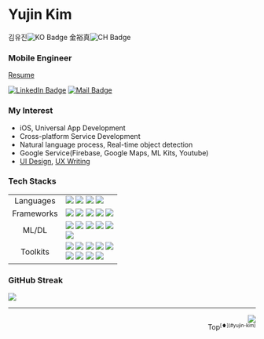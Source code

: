 <!--MyProfiles-->
# Yujin Kim 
김유진![KO Badge](https://img.shields.io/badge/한-000?style=flat&logoColor=fff) 金裕真![CH Badge](https://img.shields.io/badge/漢-000?style=flat&logoColor=fff)<br/>

<!--Resume Links-->

### Mobile Engineer
[Resume]()

[![LinkedIn Badge](https://img.shields.io/badge/LinkedIn-0A66C2?style=flat&logo=LinkedIn&logoColor=fff&link=https://www.linkedin.com/in/yujinkim1111)](https://www.linkedin.com/in/yujinkim1111)
[![Mail Badge](https://img.shields.io/badge/Send_Mail-005FF9?style=flat&logo=Mail.Ru&logoColor=fff&link=mailto:yujinkim1.dev@gmail.com)](mailto:yujinkim1.dev@gmail.com)

<!--Interest List-->

### My Interest
- iOS, Universal App Development
- Cross-platform Service Development
- Natural language process, Real-time object detection
- Google Service(Firebase, Google Maps, ML Kits, Youtube)
- [UI Design](), [UX Writing]()

<!--Tech Stacks-->

### Tech Stacks
<div>
    <table align="center" border="0">
        <tr>
            <td align="center">Languages</td>
            <td>
                <img src="https://img.shields.io/badge/Dart-0175C2?style=flate&logo=Dart&logoColor=FFF" /> 
                <img src="https://img.shields.io/badge/Swift-F05138?style=flat&logo=Swift&logoColor=FFF" />
                <img src="https://img.shields.io/badge/Python-3776AB?style=flat&logo=Python&logoColor=FFE502" />
                <img src="https://img.shields.io/badge/Java-ED8B00?style=flat&logo=openJDK&logoColor=FFF" />
            </td>
        </tr>
        <tr>
            <td align="center">Frameworks</td>
            <td>
                <img src="https://img.shields.io/badge/Flutter-0175C2?style=flat&logo=Dart&logoColor=FFF" />
                <img src="https://img.shields.io/badge/Android-FFF?style=flat&logo=Android&logoColor=3DDC84" />
                <img src="https://img.shields.io/badge/iOS-000?style=flat&logo=Apple&logoColor=FFF" />
                <img src="https://img.shields.io/badge/UIKit-2396F3?style=flat&logo=UIKit&logoColor=000" />
                <img src="https://img.shields.io/badge/SwiftUI-007FFF?style=flat&logo=Swift&logoColor=000" />
            </td>
        </tr>
        <tr>
            <td align="center">ML/DL</td>
            <td>
                <img src="https://img.shields.io/badge/Keras-D00000?style=flat&logo=Keras&logoColor=FFF" />
                <img src="https://img.shields.io/badge/Jupyter-F37626?style=flat&logo=Jupyter&logoColor=FFF" />
                <img src="https://img.shields.io/badge/ScikitLearn-F7931E?style=flat&logo=ScikitLearn&logoColor=FFF" />
                <img src="https://img.shields.io/badge/Tensorflow-FF6F00?style=flat&logo=Tensorflow&logoColor=FFF" />
                <img src="https://img.shields.io/badge/Pytorch-EE4C2C?style=flat&logo=Pytorch&logoColor=FFF" /><br />
                <img src="https://img.shields.io/badge/Core_ML-1386A6?style=flat&logo=Swift&logoColor=FFF" />
            </td>
        </tr>
        <tr>
            <td align="center">Toolkits</td>
            <td>
                <img src="https://img.shields.io/badge/VScode-007ACC?style=flat&logo=VisualStudioCode&logoColor=FFF" />
                <img src="https://img.shields.io/badge/Xcode-147EFB?style=flat&logo=Xcode&logoColor=FFF" />
                <img src="https://img.shields.io/badge/EclipseIDE-2C2255?style=flat&logo=EclipseIDE&logoColor=FFF" />
                <img src="https://img.shields.io/badge/AndroidStudio-FFF?style=flat&logo=AndroidStudio&logoColor=3DDC84" />
                <img src="https://img.shields.io/badge/IDEA-FFF?style=flat&logo=IntellijIDEA&logoColor=000"/><br/>
                <img src="https://img.shields.io/badge/MicrosoftOffice-D83B01?style=flat&logo=MicrosoftOffice&logoColor=FFF" />
                <img src="https://img.shields.io/badge/Obsidian-483699?style=flat&logo=Obsidian&logoColor=FFF"/>
                <img src="https://img.shields.io/badge/Notion-000000?style=flat&logo=Notion&logoColor=FFF" />
                <img src="https://img.shields.io/badge/Figma-F24E1E?style=flat&logo=Figma&logoColor=FFF" />
            </td>
        </tr>
    </table>
</div>

<!--GitHub Streak Stats-->
### GitHub Streak
<img src="https://github-readme-streak-stats.herokuapp.com/?user=yujinkim1&theme=swift&hide_border=true" />

---

<!--Visit Counts-->
<div align="right">
    <img src="https://visitcount.itsvg.in/api?id=yujinkim1&icon=5&color=12" /><br /><a name="Top">Top</a><small><sup>[⬆️](#yujin-kim)</sup></small>
</div>